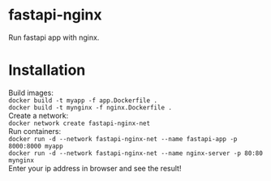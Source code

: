 # fastapi-nginx
Run fastapi app with nginx.

# Installation
Build images:<br>
```docker build -t myapp -f app.Dockerfile .```<br>
```docker build -t mynginx -f nginx.Dockerfile .```<br>
Create a network:<br>
```docker network create fastapi-nginx-net```<br>
Run containers:<br>
```docker run -d --network fastapi-nginx-net --name fastapi-app -p 8000:8000 myapp```<br>
```docker run -d --network fastapi-nginx-net --name nginx-server -p 80:80 mynginx```<br>
Enter your ip address in browser and see the result!

